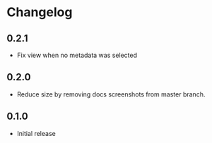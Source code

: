 # Changelog

## 0.2.1

- Fix view when no metadata was selected

## 0.2.0

- Reduce size by removing docs screenshots from master branch.

## 0.1.0

- Initial release
